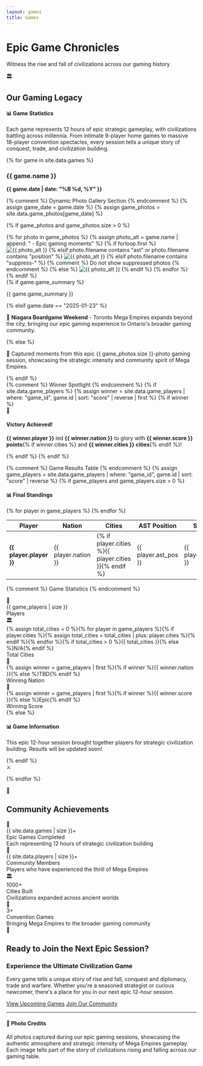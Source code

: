 ```yaml
---
layout: games
title: Games
---
```


<div class="hero-section">
<h1 class="hero-title">Epic Game Chronicles</h1>
<p class="hero-subtitle">Witness the rise and fall of civilizations across our gaming history</p>
</div>

<div class="section-divider">
<span class="divider-icon">🏛️</span>
</div>

## Our Gaming Legacy

<div class="info-callout">
<h4>📊 Game Statistics</h4>
<p>Each game represents 12 hours of epic strategic gameplay, with civilizations battling across millennia. From intimate 9-player home games to massive 18-player convention spectacles, every session tells a unique story of conquest, trade, and civilization building.</p>
</div>

{% for game in site.data.games %}
<div class="game-card-with-photos">
<div class="game-header">
<h3>{{ game.name }}</h3>
<div class="game-date">
<strong>{{ game.date | date: "%B %d, %Y" }}</strong>
</div>
</div>

{% comment %} Dynamic Photo Gallery Section {% endcomment %}
{% assign game_date = game.date %}
{% assign game_photos = site.data.game_photos[game_date] %}

{% if game_photos and game_photos.size > 0 %}
<div class="photo-gallery-section">
<div class="photo-gallery-grid">
{% for photo in game_photos %}
{% assign photo_alt = game.name | append: " - Epic gaming moments" %}
{% if forloop.first %}
<img src="{{ photo.path }}" alt="{{ photo_alt }}" class="gallery-photo featured-photo" loading="lazy">
{% elsif photo.filename contains "ast" or photo.filename contains "position" %}
<img src="{{ photo.path }}" alt="{{ photo_alt }}" class="gallery-photo winner-photo" loading="lazy">
{% elsif photo.filename contains "suppress-" %}
{% comment %} Do not show suppressed photos {% endcomment %}
{% else %}
<img src="{{ photo.path }}" alt="{{ photo_alt }}" class="gallery-photo" loading="lazy">
{% endif %}
{% endfor %}
</div>
</div>
{% endif %}
<div class="photo-gallery-caption">
{% if game.game_summary %}
<p>{{ game.game_summary }}</p>
{% elsif game.date == "2025-01-23" %}
<p>🌟 <strong>Niagara Boardgame Weekend</strong> - Toronto Mega Empires expands beyond the city, bringing our epic gaming experience to Ontario's broader gaming community.</p>
{% else %}
<p>📸 Captured moments from this epic {{ game_photos.size }}-photo gaming session, showcasing the strategic intensity and community spirit of Mega Empires.</p>
{% endif %}
</div>
{% comment %} Winner Spotlight {% endcomment %}
{% if site.data.game_players %}
{% assign winner = site.data.game_players | where: "game_id", game.id | sort: "score" | reverse | first %}
{% if winner %}
<div class="winner-spotlight">
<div class="winner-crown">👑
</div>
<h4>Victory Achieved!</h4>
<p><strong>{{ winner.player }}</strong> led <strong>{{ winner.nation }}</strong> to glory with <strong>{{ winner.score }} points</strong>{% if winner.cities %} and <strong>{{ winner.cities }} cities</strong>{% endif %}!</p>
</div>
{% endif %}
{% endif %}

{% comment %} Game Results Table {% endcomment %}
{% assign game_players = site.data.game_players | where: "game_id", game.id | sort: "score" | reverse %}
{% if game_players and game_players.size > 0 %}
<div class="game-results-section">
<h4>📊 Final Standings</h4>
<div class="results-table-wrapper">
<table class="results-table">
<thead>
<tr>
<th>Player</th>
<th>Nation</th>
<th>Cities</th>
<th>AST Position</th>
<th>Score</th>
</tr>
</thead>
<tbody>
{% for player in game_players %}
<tr class="{% if player.ast_pos == 1 %}winner-row{% elsif player.ast_pos <= 3 %}podium-row{% endif %}">
<td class="player-cell">
<strong>{{ player.player }}</strong>
</td>
<td class="nation-cell">
<span class="nation-{{ player.nation | downcase }}">{{ player.nation }}</span>
</td>
<td class="cities-cell">
<span class="stat-number">{% if player.cities %}{{ player.cities }}{% endif %}</span>
</td>
<td class="ast-cell">
<span class="ast-position">{{ player.ast_pos }}</span>
</td>
<td class="score-cell">
<span class="final-score">{{ player.score }}</span>
</td>
</tr>
{% endfor %}
</tbody>
</table>
</div>
</div>

{% comment %} Game Statistics {% endcomment %}
<div class="game-stats-section">
<div class="stats-grid">
<div class="stat-item">
<div class="stat-icon">👥
</div>
<div class="stat-value">{{ game_players | size }}
</div>
<div class="stat-label">Players
</div>
</div>
<div class="stat-item">
<div class="stat-icon">🏛️
</div>
<div class="stat-value">{% assign total_cities = 0 %}{% for player in game_players %}{% if player.cities %}{% assign total_cities = total_cities | plus: player.cities %}{% endif %}{% endfor %}{% if total_cities > 0 %}{{ total_cities }}{% else %}N/A{% endif %}
</div>
<div class="stat-label">Total Cities
</div>
</div>
<div class="stat-item">
<div class="stat-icon">👑
</div>
<div class="stat-value">{% assign winner = game_players | first %}{% if winner %}<span class="nation-{{ winner.nation | downcase }}">{{ winner.nation }}</span>{% else %}TBD{% endif %}
</div>
<div class="stat-label">Winning Nation
</div>
</div>
<div class="stat-item">
<div class="stat-icon">🎯
</div>
<div class="stat-value">{% assign winner = game_players | first %}{% if winner %}{{ winner.score }}{% else %}Epic{% endif %}
</div>
<div class="stat-label">Winning Score
</div>
</div>
</div>
</div>
{% else %}
<div class="game-results-section">
<h4>📊 Game Information</h4>
<p>This epic 12-hour session brought together players for strategic civilization building. Results will be updated soon!</p>
</div>
{% endif %}
</div>

<div class="section-divider">
<span class="divider-icon">⚔️</span>
</div>

{% endfor %}

<div class="section-divider">
<span class="divider-icon">🌟</span>
</div>

## Community Achievements

<div class="achievements-section">
<div class="achievement-stats-grid">
<div class="achievement-card">
<div class="achievement-icon">🎲
</div>
<div class="achievement-number">{{ site.data.games | size }}+
</div>
<div class="achievement-label">Epic Games Completed
</div>
<div class="achievement-description">Each representing 12 hours of strategic civilization building
</div>
</div>

<div class="achievement-card">
<div class="achievement-icon">👥
</div>
<div class="achievement-number">{{ site.data.players | size }}+
</div>
<div class="achievement-label">Community Members
</div>
<div class="achievement-description">Players who have experienced the thrill of Mega Empires
</div>
</div>

<div class="achievement-card">
<div class="achievement-icon">🏛️
</div>
<div class="achievement-number">1000+
</div>
<div class="achievement-label">Cities Built
</div>
<div class="achievement-description">Civilizations expanded across ancient worlds
</div>
</div>

<div class="achievement-card">
<div class="achievement-icon">🎪
</div>
<div class="achievement-number">3+
</div>
<div class="achievement-label">Convention Games
</div>
<div class="achievement-description">Bringing Mega Empires to the broader gaming community
</div>
</div>
</div>
</div>

<div class="section-divider">
<span class="divider-icon">🚀</span>
</div>

## Ready to Join the Next Epic Session?

<div class="action-callout">
<h3>Experience the Ultimate Civilization Game</h3>
<p>Every game tells a unique story of rise and fall, conquest and diplomacy, trade and warfare. Whether you're a seasoned strategist or curious newcomer, there's a place for you in our next epic 12-hour session.</p>

<div class="cta-buttons">
<a href="/" class="cta-button primary">View Upcoming Games</a>
<a href="https://discord.torontomegaempires.com" class="cta-button secondary" target="_blank">Join Our Community</a>
</div>
</div>

---

<div class="info-callout">
<h4>📸 Photo Credits</h4>
<p>All photos captured during our epic gaming sessions, showcasing the authentic atmosphere and strategic intensity of Mega Empires gameplay. Each image tells part of the story of civilizations rising and falling across our gaming table.</p>
</div>
